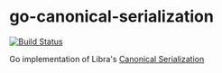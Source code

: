 # go-canonical-serialization

[![Build Status](https://travis-ci.org/renaynay/go-canonical-serialization.svg?branch=master)](https://travis-ci.org/renaynay/go-canonical-serialization)

Go implementation of Libra's [Canonical Serialization](https://github.com/libra/libra)

